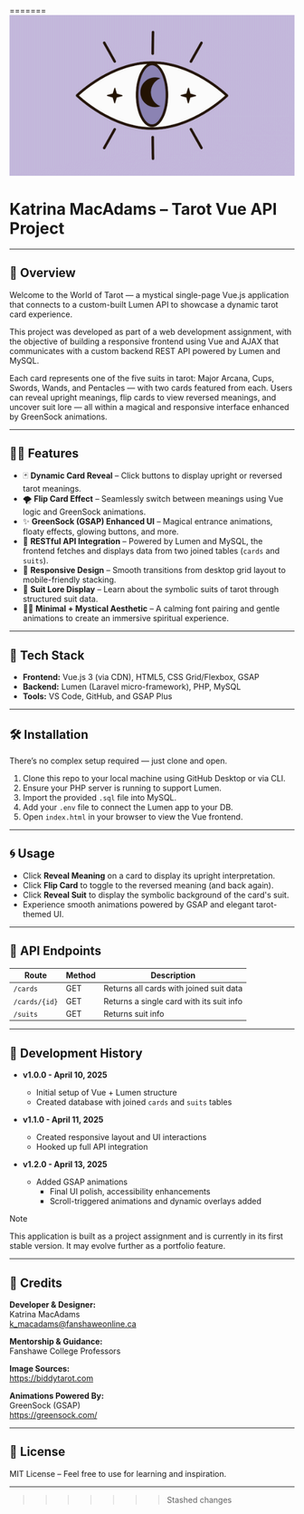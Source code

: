 =======
![Tarot Logo](images/tarot.gif)

# Katrina MacAdams – Tarot Vue API Project  
---

## 🔮 Overview

Welcome to the World of Tarot — a mystical single-page Vue.js application that connects to a custom-built Lumen API to showcase a dynamic tarot card experience.

This project was developed as part of a web development assignment, with the objective of building a responsive frontend using Vue and AJAX that communicates with a custom backend REST API powered by Lumen and MySQL.

Each card represents one of the five suits in tarot: Major Arcana, Cups, Swords, Wands, and Pentacles — with two cards featured from each. Users can reveal upright meanings, flip cards to view reversed meanings, and uncover suit lore — all within a magical and responsive interface enhanced by GreenSock animations.

---

## 🧙‍♀️ Features

- 🃏 **Dynamic Card Reveal** – Click buttons to display upright or reversed tarot meanings.
- 🌪 **Flip Card Effect** – Seamlessly switch between meanings using Vue logic and GreenSock animations.
- ✨ **GreenSock (GSAP) Enhanced UI** – Magical entrance animations, floaty effects, glowing buttons, and more.
- 🔗 **RESTful API Integration** – Powered by Lumen and MySQL, the frontend fetches and displays data from two joined tables (`cards` and `suits`).
- 📱 **Responsive Design** – Smooth transitions from desktop grid layout to mobile-friendly stacking.
- 🌙 **Suit Lore Display** – Learn about the symbolic suits of tarot through structured suit data.
- 🧘‍♀️ **Minimal + Mystical Aesthetic** – A calming font pairing and gentle animations to create an immersive spiritual experience.

---

## 🧰 Tech Stack

- **Frontend:** Vue.js 3 (via CDN), HTML5, CSS Grid/Flexbox, GSAP
- **Backend:** Lumen (Laravel micro-framework), PHP, MySQL
- **Tools:** VS Code, GitHub, and GSAP Plus

---

## 🛠 Installation

There’s no complex setup required — just clone and open.

1. Clone this repo to your local machine using GitHub Desktop or via CLI.
2. Ensure your PHP server is running to support Lumen.
3. Import the provided `.sql` file into MySQL.
4. Add your `.env` file to connect the Lumen app to your DB.
5. Open `index.html` in your browser to view the Vue frontend.

---

## 🌀 Usage

- Click **Reveal Meaning** on a card to display its upright interpretation.
- Click **Flip Card** to toggle to the reversed meaning (and back again).
- Click **Reveal Suit** to display the symbolic background of the card's suit.
- Experience smooth animations powered by GSAP and elegant tarot-themed UI.

---

## 📜 API Endpoints

| Route           | Method | Description                                 |
|----------------|--------|---------------------------------------------|
| `/cards`       | GET    | Returns all cards with joined suit data     |
| `/cards/{id}`  | GET    | Returns a single card with its suit info    |
| `/suits`  | GET         | Returns suit info                           |

---

## 🧪 Development History

- **v1.0.0 - April 10, 2025**
    - Initial setup of Vue + Lumen structure
    - Created database with joined `cards` and `suits` tables

- **v1.1.0 - April 11, 2025**
    - Created responsive layout and UI interactions
    - Hooked up full API integration

- **v1.2.0 - April 13, 2025**
  - Added GSAP animations
    - Final UI polish, accessibility enhancements
    - Scroll-triggered animations and dynamic overlays added

> [!NOTE]
> This application is built as a project assignment and is currently in its first stable version. It may evolve further as a portfolio feature.

---

## 💖 Credits

**Developer & Designer:**  
Katrina MacAdams  
k_macadams@fanshaweonline.ca

**Mentorship & Guidance:**  
Fanshawe College Professors

**Image Sources:**   
https://biddytarot.com

**Animations Powered By:**  
GreenSock (GSAP)  
https://greensock.com/

---

## 📄 License

MIT License – Feel free to use for learning and inspiration.

---
>>>>>>> Stashed changes
